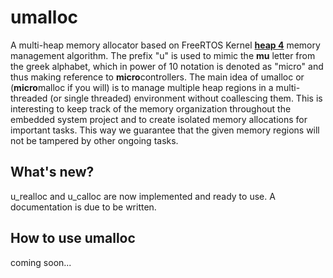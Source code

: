 # umalloc
A multi-heap memory allocator based on FreeRTOS Kernel [**heap 4**](https://github.com/sifive/FreeRTOS-metal/blob/master/FreeRTOS-Kernel/portable/MemMang/heap_4.c) memory management algorithm. The prefix \"u\" is used to mimic the __mu__ letter from the greek alphabet, which in power of 10 notation is denoted as \"micro\" and thus making reference to  **micro**controllers. The main idea of umalloc or (**micro**malloc if you will) is to manage multiple heap regions in a multi-threaded (or single threaded) environment without coallescing them. This is interesting to keep track of the memory organization throughout the embedded system project and to create isolated memory allocations for important tasks. This way we guarantee that the given memory regions will not be tampered by other ongoing tasks.

## What's new?
u_realloc and u_calloc are now implemented and ready to use. A documentation is due to be written.

## How to use umalloc
coming soon...
